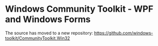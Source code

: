 # Windows Community Toolkit - WPF and Windows Forms

The source has moved to a new repository: https://github.com/windows-toolkit/CommunityToolkit.Win32